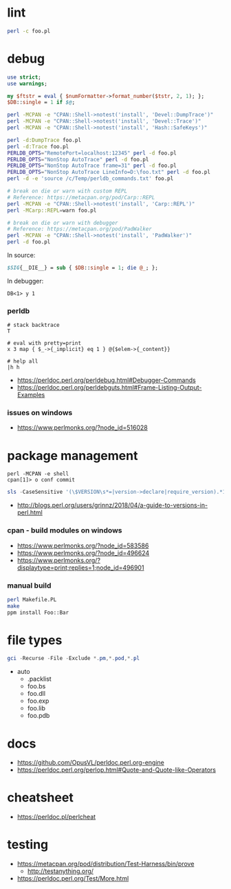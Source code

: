 # lint

```bash
perl -c foo.pl
```

# debug

```perl
use strict;
use warnings;

my $ftstr = eval { $numFormatter->format_number($tstr, 2, 1); };
$DB::single = 1 if $@;
```

```bash
perl -MCPAN -e "CPAN::Shell->notest('install', 'Devel::DumpTrace')"
perl -MCPAN -e "CPAN::Shell->notest('install', 'Devel::Trace')"
perl -MCPAN -e "CPAN::Shell->notest('install', 'Hash::SafeKeys')"

perl -d:DumpTrace foo.pl
perl -d:Trace foo.pl
PERLDB_OPTS="RemotePort=localhost:12345" perl -d foo.pl
PERLDB_OPTS="NonStop AutoTrace" perl -d foo.pl
PERLDB_OPTS="NonStop AutoTrace frame=31" perl -d foo.pl
PERLDB_OPTS="NonStop AutoTrace LineInfo=D:\foo.txt" perl -d foo.pl
perl -d -e 'source /c/Temp/perldb_commands.txt' foo.pl

# break on die or warn with custom REPL
# Reference: https://metacpan.org/pod/Carp::REPL
perl -MCPAN -e "CPAN::Shell->notest('install', 'Carp::REPL')"
perl -MCarp::REPL=warn foo.pl
```

```bash
# break on die or warn with debugger
# Reference: https://metacpan.org/pod/PadWalker
perl -MCPAN -e "CPAN::Shell->notest('install', 'PadWalker')"
perl -d foo.pl
```

In source:

```perl
$SIG{__DIE__} = sub { $DB::single = 1; die @_; };
```

In debugger:

```
DB<1> y 1
```

### perldb

```
# stack backtrace
T

# eval with pretty=print
x 3 map { $_->{_implicit} eq 1 } @{$elem->{_content}}

# help all
|h h
```

- https://perldoc.perl.org/perldebug.html#Debugger-Commands
- https://perldoc.perl.org/perldebguts.html#Frame-Listing-Output-Examples

### issues on windows

- https://www.perlmonks.org/?node_id=516028

# package management

```
perl -MCPAN -e shell
cpan[1]> o conf commit
```

```ps1
sls -CaseSensitive '(\$VERSION\s*=|version->declare|require_version).*1.38'
```

- http://blogs.perl.org/users/grinnz/2018/04/a-guide-to-versions-in-perl.html

### cpan - build modules on windows

- https://www.perlmonks.org/?node_id=583586
- https://www.perlmonks.org/?node_id=496624
- https://www.perlmonks.org/?displaytype=print;replies=1;node_id=496901

### manual build

```bash
perl Makefile.PL
make
ppm install Foo::Bar
```

# file types

```ps1
gci -Recurse -File -Exclude *.pm,*.pod,*.pl
```

- auto
    - .packlist
    - foo.bs
    - foo.dll
    - foo.exp
    - foo.lib
    - foo.pdb

# docs

- https://github.com/OpusVL/perldoc.perl.org-engine
- https://perldoc.perl.org/perlop.html#Quote-and-Quote-like-Operators

# cheatsheet

- https://perldoc.pl/perlcheat

# testing

- https://metacpan.org/pod/distribution/Test-Harness/bin/prove
    - http://testanything.org/
- https://perldoc.perl.org/Test/More.html


